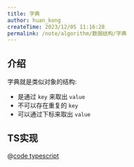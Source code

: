 ```yaml
---
title: 字典
author: huan_kong
createTime: 2023/12/05 11:16:28
permalink: /note/algorithm/数据结构/字典
---
```


## 介绍

字典就是类似对象的结构:

- 是通过 `key` 来取出 `value`
- 不可以存在重复的 `key`
- 可以通过下标来取出 `value`

## TS实现

@[code typescript](./字典.ts)
